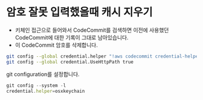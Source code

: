 # 암호 잘못 입력했을때 캐시 지우기

- 키체인 접근으로 들어와서 CodeCommit를 검색하면 이전에 사용했던 CodeCommit에 대한 기록이 그대로 남아있습니다.
- 이 CodeCommit 암호를 삭제합니다.
```sh
git config --global credential.helper "!aws codecommit credential-helper $@"
git config --global credential.UseHttpPath true
```


git configuration를 설정합니다.
```js
git config --system -l
credential.helper=osxkeychain
```

